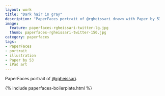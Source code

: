```yaml
---
layout: work
title: "Dark hair in gray"
description: "PaperFaces portrait of @rgheissari drawn with Paper by 53 on an iPad."
image: 
  feature: paperfaces-rgheissari-twitter-lg.jpg
  thumb: paperfaces-rgheissari-twitter-150.jpg
category: paperfaces
tags: 
- PaperFaces
- portrait
- illustration
- Paper by 53
- iPad art
---
```


PaperFaces portrait of [@rgheissari](http://twitter.com/rgheissari).

{% include paperfaces-boilerplate.html %}